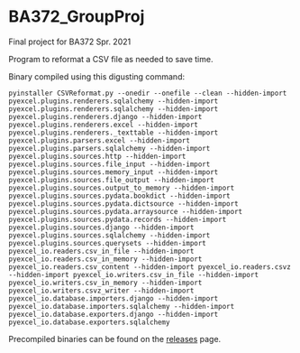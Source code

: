 # BA372_GroupProj
Final project for BA372 Spr. 2021


Program to reformat a CSV file as needed to save time. 


Binary compiled using this digusting command:
```
pyinstaller CSVReformat.py --onedir --onefile --clean --hidden-import pyexcel.plugins.renderers.sqlalchemy --hidden-import pyexcel.plugins.renderers.sqlalchemy --hidden-import pyexcel.plugins.renderers.django --hidden-import pyexcel.plugins.renderers.excel --hidden-import pyexcel.plugins.renderers._texttable --hidden-import pyexcel.plugins.parsers.excel --hidden-import pyexcel.plugins.parsers.sqlalchemy --hidden-import pyexcel.plugins.sources.http --hidden-import pyexcel.plugins.sources.file_input --hidden-import pyexcel.plugins.sources.memory_input --hidden-import pyexcel.plugins.sources.file_output --hidden-import pyexcel.plugins.sources.output_to_memory --hidden-import pyexcel.plugins.sources.pydata.bookdict --hidden-import pyexcel.plugins.sources.pydata.dictsource --hidden-import pyexcel.plugins.sources.pydata.arraysource --hidden-import pyexcel.plugins.sources.pydata.records --hidden-import pyexcel.plugins.sources.django --hidden-import pyexcel.plugins.sources.sqlalchemy --hidden-import pyexcel.plugins.sources.querysets --hidden-import pyexcel_io.readers.csv_in_file --hidden-import pyexcel_io.readers.csv_in_memory --hidden-import pyexcel_io.readers.csv_content --hidden-import pyexcel_io.readers.csvz --hidden-import pyexcel_io.writers.csv_in_file --hidden-import pyexcel_io.writers.csv_in_memory --hidden-import pyexcel_io.writers.csvz_writer --hidden-import pyexcel_io.database.importers.django --hidden-import pyexcel_io.database.importers.sqlalchemy --hidden-import pyexcel_io.database.exporters.django --hidden-import pyexcel_io.database.exporters.sqlalchemy
```

Precompiled binaries can be found on the [releases](https://github.com/aidangreen99/BA372_GroupProj/releases) page.
